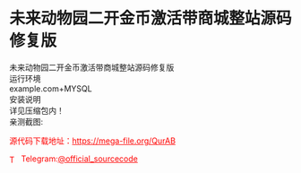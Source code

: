 # 未来动物园二开金币激活带商城整站源码修复版

未来动物园二开金币激活带商城整站源码修复版<br>运行环境<br>example.com+MYSQL<br>安装说明<br>详见压缩包内！<br>亲测截图:<br>


<p style="color: red;">源代码下载地址：<a href="https://mega-file.org/QurAB" style="color: red;">https://mega-file.org/QurAB</a></p><p style="color: red;"><img src="https://cdn-icons-png.flaticon.com/512/2111/2111646.png" alt="Telegram Icon" style="width: 16px; vertical-align: middle; margin-right: 5px;">Telegram:<a href="https://t.me/official_sourcecode" style="color: red;">@official_sourcecode</a></p>